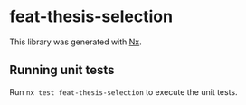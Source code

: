 # feat-thesis-selection

This library was generated with [Nx](https://nx.dev).

## Running unit tests

Run `nx test feat-thesis-selection` to execute the unit tests.
